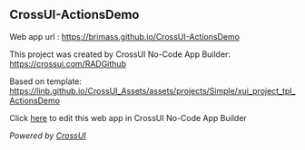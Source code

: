## CrossUI-ActionsDemo
Web app url : https://brimass.github.io/CrossUI-ActionsDemo

This project was created by CrossUI No-Code App Builder: https://crossui.com/RADGithub

Based on template: https://linb.github.io/CrossUI_Assets/assets/projects/Simple/xui_project_tpl_ActionsDemo

Click [here](https://crossui.com/RADGithub/#!from=github&owner=brimass&repo=CrossUI-ActionsDemo) to edit this web app in CrossUI No-Code App Builder

<i>Powered by [CrossUI](https://crossui.com)</i>
